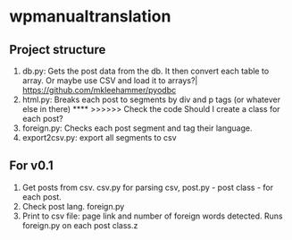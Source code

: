 # wpmanualtranslation

## Project structure
1. db.py: Gets the post data from the db. It then convert each table to array. Or maybe use CSV and load it to arrays?|
https://github.com/mkleehammer/pyodbc
2. html.py: Breaks each post to segments by div and p tags (or whatever else in there) **** >>>>>> Check the code
Should I create a class for each post? 
3. foreign.py: Checks each post segment and tag their language. 
4. export2csv.py: export all segments to csv

## For v0.1
1. Get posts from csv. csv.py for parsing csv, post.py - post class - for each post.
2. Check post lang. foreign.py
3. Print to csv file: page link and number of foreign words detected. Runs foreign.py on each post class.z